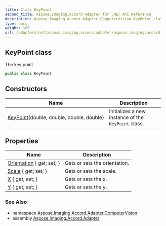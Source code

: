 ```yaml
---
title: Class KeyPoint
second_title: Aspose.Imaging.Accord Adapter for .NET API Reference
description: Aspose.Imaging.Accord.Adapter.ComputerVision.KeyPoint class. The key point
type: docs
weight: 100
url: /adapters/net/aspose.imaging.accord.adapter/aspose.imaging.accord.adapter.computervision/keypoint/
---
```

## KeyPoint class

The key point

```csharp
public class KeyPoint
```

## Constructors

| Name | Description |
| --- | --- |
| [KeyPoint](keypoint/)(double, double, double, double) | Initializes a new instance of the `KeyPoint` class. |

## Properties

| Name | Description |
| --- | --- |
| [Orientation](../../aspose.imaging.accord.adapter.computervision/keypoint/orientation/) { get; set; } | Gets or sets the orientation. |
| [Scale](../../aspose.imaging.accord.adapter.computervision/keypoint/scale/) { get; set; } | Gets or sets the scale. |
| [X](../../aspose.imaging.accord.adapter.computervision/keypoint/x/) { get; set; } | Gets or sets the x. |
| [Y](../../aspose.imaging.accord.adapter.computervision/keypoint/y/) { get; set; } | Gets or sets the y. |

### See Also

* namespace [Aspose.Imaging.Accord.Adapter.ComputerVision](../../aspose.imaging.accord.adapter.computervision/)
* assembly [Aspose.Imaging.Accord.Adapter](../../)



